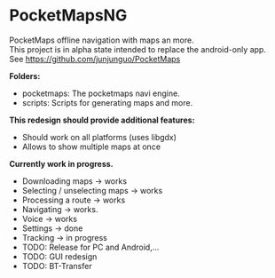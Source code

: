 # PocketMapsNG
PocketMaps offline navigation with maps an more.  
This project is in alpha state intended to replace the android-only app.  
See https://github.com/junjunguo/PocketMaps

**Folders:**
- pocketmaps: The pocketmaps navi engine.
- scripts: Scripts for generating maps and more.

**This redesign should provide additional features:**
- Should work on all platforms (uses libgdx)
- Allows to show multiple maps at once

**Currently work in progress.**
- Downloading maps -> works
- Selecting / unselecting maps -> works
- Processing a route -> works
- Navigating -> works.
- Voice -> works
- Settings -> done
- Tracking -> in progress
- TODO: Release for PC and Android,...
- TODO: GUI redesign
- TODO: BT-Transfer
